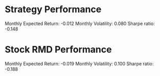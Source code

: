 # Strategy Performance
Monthly Expected Return: -0.012
Monthly Volatility: 0.080
Sharpe ratio: -0.148
# Stock RMD Performance
Monthly Expected Return: -0.019
Monthly Volatility: 0.100
Sharpe ratio: -0.188
